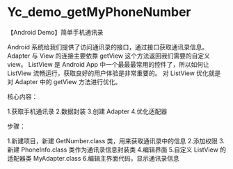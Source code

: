 # Yc_demo_getMyPhoneNumber
【Android Demo】简单手机通讯录

Android 系统给我们提供了访问通讯录的接口，通过接口获取通讯录信息。
Adapter 与 View 的连接主要依靠 getView 这个方法返回我们需要的自定义 view。 
ListView 是 Android App 中一个最最最常用的控件了，所以如何让 ListView 流畅运行，获取良好的用户体验是非常重要的。
对 ListView 优化就是对 Adapter 中的 getView 方法进行优化。

 
核心内容：

1.获取手机通讯录
2.数据封装
3.创建 Adapter 
4.优化适配器

步骤：

1.新建项目，新建 GetNumber.class 类，用来获取通讯录中的信息
2.添加权限
3.新建 PhoneInfo.class 类作为通讯录信息封装类
4.编辑界面
5.自定义 ListView 的适配器类 MyAdapter.class 
6.编辑主界面代码，显示通讯录信息

